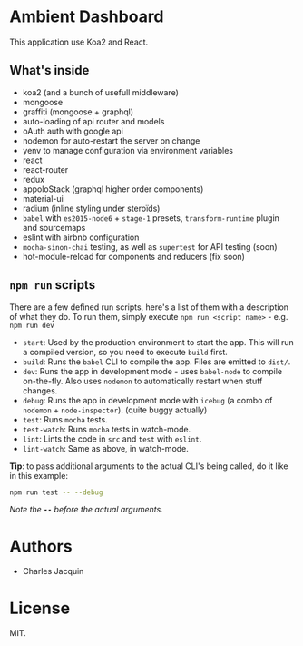 # Ambient Dashboard

This application use Koa2 and React.

## What's inside

* koa2 (and a bunch of usefull middleware)
* mongoose
* graffiti (mongoose + graphql)
* auto-loading of api router and models
* oAuth auth with google api
* nodemon for auto-restart the server on change
* yenv to manage configuration via environment variables
* react
* react-router
* redux
* appoloStack (graphql higher order components)
* material-ui
* radium (inline styling under steroïds)
* `babel` with `es2015-node6` + `stage-1` presets, `transform-runtime` plugin and sourcemaps
* eslint with airbnb configuration
* `mocha-sinon-chai` testing, as well as `supertest` for API testing (soon)
* hot-module-reload for components and reducers (fix soon)

## `npm run` scripts

There are a few defined run scripts, here's a list of them with a description of what they do. To run them, simply execute `npm run <script name>` - e.g. `npm run dev`

* `start`: Used by the production environment to start the app. This will run a compiled version, so you need to execute `build` first.
* `build`: Runs the `babel` CLI to compile the app. Files are emitted to `dist/`.
* `dev`: Runs the app in development mode - uses `babel-node` to compile on-the-fly. Also uses `nodemon` to automatically restart when stuff changes.
* `debug`: Runs the app in development mode with `icebug` (a combo of `nodemon` + `node-inspector`). (quite buggy actually)
* `test`: Runs `mocha` tests.
* `test-watch`: Runs `mocha` tests in watch-mode.
* `lint`: Lints the code in `src` and `test` with `eslint`.
* `lint-watch`: Same as above, in watch-mode.

**Tip**: to pass additional arguments to the actual CLI's being called, do it like in this example:

```bash
npm run test -- --debug
```

*Note the __`--`__ before the actual arguments.*

# Authors

* Charles Jacquin

# License

MIT.

[standard]: http://standardjs.com/
[respond]: https://github.com/jeffijoe/koa-respond
[yenv]: https://github.com/jeffijoe/yenv
[awilix]: https://github.com/jeffijoe/awilix
[icebug]: https://github.com/jeffijoe/icebug
